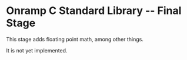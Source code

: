 # Onramp C Standard Library -- Final Stage

This stage adds floating point math, among other things.

It is not yet implemented.
